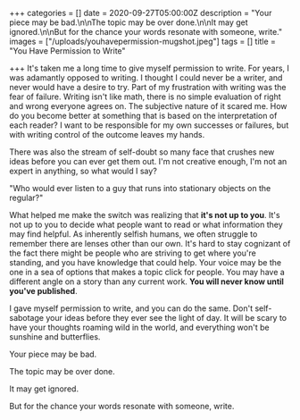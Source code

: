 +++
categories = []
date = 2020-09-27T05:00:00Z
description = "Your piece may be bad.\n\nThe topic may be over done.\n\nIt may get ignored.\n\nBut for the chance your words resonate with someone, write."
images = ["/uploads/youhavepermission-mugshot.jpeg"]
tags = []
title = "You Have Permission to Write"

+++
It's taken me a long time to give myself permission to write. For years, I was adamantly opposed to writing. I thought I could never be a writer, and never would have a desire to try. Part of my frustration with writing was the fear of failure. Writing isn't like math, there is no simple evaluation of right and wrong everyone agrees on. The subjective nature of it scared me. How do you become better at something that is based on the interpretation of each reader? I want to be responsible for my own successes or failures, but with writing control of the outcome leaves my hands.

There was also the stream of self-doubt so many face that crushes new ideas before you can ever get them out. I'm not creative enough, I'm not an expert in anything, so what would I say?

"Who would ever listen to a guy that runs into stationary objects on the regular?"

What helped me make the switch was realizing that **it's not up to you**. It's not up to you to decide what people want to read or what information they may find helpful. As inherently selfish humans, we often struggle to remember there are lenses other than our own. It's hard to stay cognizant of the fact there might be people who are striving to get where you're standing, and you have knowledge that could help. Your voice may be the one in a sea of options that makes a topic click for people. You may have a different angle on a story than any current work. **You will never know until you've published**.

I gave myself permission to write, and you can do the same. Don't self-sabotage your ideas before they ever see the light of day. It will be scary to have your thoughts roaming wild in the world, and everything won't be sunshine and butterflies.

Your piece may be bad.

The topic may be over done.

It may get ignored.

But for the chance your words resonate with someone, write.
